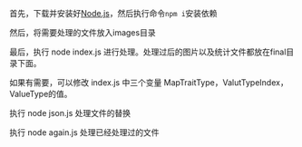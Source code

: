 首先，下载并安装好[Node.js](https://nodejs.org/zh-cn/)，然后执行命令`npm i`安装依赖

然后，将需要处理的文件放入images目录

最后，执行 node index.js 进行处理。处理过后的图片以及统计文件都放在final目录下面。

如果有需要，可以修改 index.js 中三个变量 MapTraitType，ValutTypeIndex，ValueType的值。

执行 node json.js 处理文件的替换

执行 node again.js 处理已经处理过的文件
